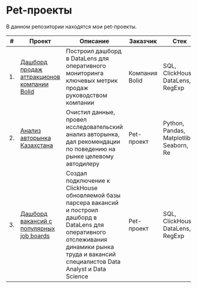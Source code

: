# Pet-проекты
 
В данном репозитории находятся мои pet-проекты.

| #    | Проект                | Описание                                                     | Заказчик                                                     | Стек                                                         | Статус                                                         |
| ---- | ------------------------------------------------------------ | ------------------------------------------------------------ | ------------------------------------------------------------ | ------------------------------------------------------------ | ------------------------------------------------------------ |
| 1.   | [Дашборд продаж аттракционов компании Bolid](https://github.com/mechfil/pet_projects/tree/main/Dashboard%20Bolid) | Построил дашборд в DataLens для оперативного мониторинга ключевых метрик продаж руководством компании | Компания Bolid      | SQL, ClickHouse, DataLens, RegExp      | Завершен ✅      |
| 2.   | [Анализ авторынка Казахстана](https://github.com/mechfil/pet_projects/tree/main/Auto%20Kazakhstan) | Очистил данные, провел исследовательский анализ авторынка, дал рекомендации по поведению на рынке целевому автодилеру | Pet-проект      | Python, Pandas, Matplotlib, Seaborn, Re       | Завершен ✅     |
| 3.   | [Дашборд вакансий c популярных job boards](https://github.com/mechfil/pet_projects/tree/main/Dashboard%20DataLens) | Создал подключение к ClickHouse обновляемой базы парсера вакансий и построил дашборд в DataLens для оперативного отслеживания динамики рынка труда и вакансий специалистов Data Analyst и Data Science | Pet-проект      | SQL, ClickHouse,  DataLens, RegExp      | Завершен ✅     |



